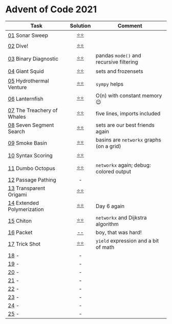 # Advent of Code 2021

| Task                                                               |       Solution       | Comment                                  |
|--------------------------------------------------------------------|:--------------------:|------------------------------------------|
| [01](https://adventofcode.com/2021/day/1)  Sonar Sweep             | [⭐⭐](2021/day_01.py) ||
| [02](https://adventofcode.com/2021/day/2)  Dive!                   | [⭐⭐](2021/day_02.py) ||
| [03](https://adventofcode.com/2021/day/3)  Binary Diagnostic       | [⭐⭐](2021/day_03.py) | pandas `mode()` and recursive filtering  |
| [04](https://adventofcode.com/2021/day/4)  Giant Squid             | [⭐⭐](2021/day_04.py) | sets and frozensets                      |
| [05](https://adventofcode.com/2021/day/5)  Hydrothermal Venture    | [⭐⭐](2021/day_05.py) | `sympy` helps                            |
| [06](https://adventofcode.com/2021/day/6)  Lanternfish             | [⭐⭐](2021/day_06.py) | O(n) with constant memory 😉             |
| [07](https://adventofcode.com/2021/day/7)  The Treachery of Whales | [⭐⭐](2021/day_07.py) | five lines, imports included             |
| [08](https://adventofcode.com/2021/day/8)  Seven Segment Search    | [⭐⭐](2021/day_08.py) | sets are our best friends again          |
| [09](https://adventofcode.com/2021/day/9)  Smoke Basin             | [⭐⭐](2021/day_09.py) | basins are `networkx` graphs (on a grid) |
| [10](https://adventofcode.com/2021/day/10) Syntax Scoring          | [⭐⭐](2021/day_10.py) |
| [11](https://adventofcode.com/2021/day/11) Dumbo Octopus           | [⭐⭐](2021/day_11.py) | `networkx` again; debug: colored output  |
| [12](https://adventofcode.com/2021/day/12) Passage Pathing         |          -           |                                          |
| [13](https://adventofcode.com/2021/day/13) Transparent Origami     | [⭐⭐](2021/day_13.py) ||
| [14](https://adventofcode.com/2021/day/14) Extended Polymerization | [⭐⭐](2021/day_14.py) | Day 6 again                              |
| [15](https://adventofcode.com/2021/day/15) Chiton                  | [⭐⭐](2021/day_15.py) | `networkx` and Dijkstra algorithm        |
| [16](https://adventofcode.com/2021/day/16) Packet                  | [--](2021/day_16.py) | boy, that was hard! |
| [17](https://adventofcode.com/2021/day/17) Trick Shot              | [⭐⭐](2021/day_17.py) | `yield` expression and a bit of math     |
| [18](https://adventofcode.com/2021/day/18) -                       |          -           |
| [19](https://adventofcode.com/2021/day/19) -                       |          -           |
| [20](https://adventofcode.com/2021/day/20) -                       |          -           |
| [21](https://adventofcode.com/2021/day/21) -                       |          -           |
| [22](https://adventofcode.com/2021/day/22) -                       |          -           |
| [23](https://adventofcode.com/2021/day/23) -                       |          -           |
| [24](https://adventofcode.com/2021/day/24) -                       |          -           |
| [25](https://adventofcode.com/2021/day/25) -                       |          -           |
